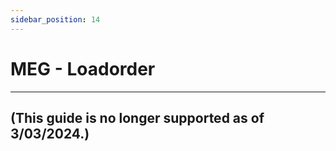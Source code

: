 ```yaml
---
sidebar_position: 14
---
```


# MEG - Loadorder

---

## (This guide is no longer supported as of 3/03/2024.)